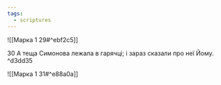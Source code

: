 ```yaml
---
tags:
  - scriptures
---
```


![[Марка 1 29#^ebf2c5]]

30 А теща Симонова лежала в гарячці; і зараз сказали про неї Йому. ^d3dd35

![[Марка 1 31#^e88a0a]]